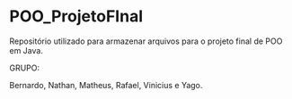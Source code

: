 # POO_ProjetoFInal
Repositório utilizado para armazenar arquivos para o projeto final de POO em Java.


GRUPO:

Bernardo, Nathan, Matheus, Rafael, Vinicius e Yago.
